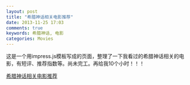 ```yaml
---
layout: post
title: "希腊神话相关电影推荐"
date: 2013-11-25 17:03
comments: true
keywords: 希腊神话, 电影
categories: Movies
---
```

这是一个用impress.js模板写成的页面，整理了一下我看过的希腊神话相关的电影，有短评、推荐指数等。尚未完工。再给我10个小时！！！

<a href="{{ root_url }}\blog\impressPages\greek_mythology_movies.html" target="_blank">希腊神话相关电影推荐</a>

<!-- more -->
